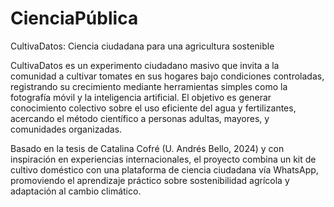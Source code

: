 # CienciaPública

CultivaDatos: Ciencia ciudadana para una agricultura sostenible

CultivaDatos es un experimento ciudadano masivo que invita a la comunidad a cultivar tomates en sus hogares bajo condiciones controladas, registrando su crecimiento mediante herramientas simples como la fotografía móvil y la inteligencia artificial. El objetivo es generar conocimiento colectivo sobre el uso eficiente del agua y fertilizantes, acercando el método científico a personas adultas, mayores, y comunidades organizadas.

Basado en la tesis de Catalina Cofré (U. Andrés Bello, 2024) y con inspiración en experiencias internacionales, el proyecto combina un kit de cultivo doméstico con una plataforma de ciencia ciudadana vía WhatsApp, promoviendo el aprendizaje práctico sobre sostenibilidad agrícola y adaptación al cambio climático.

